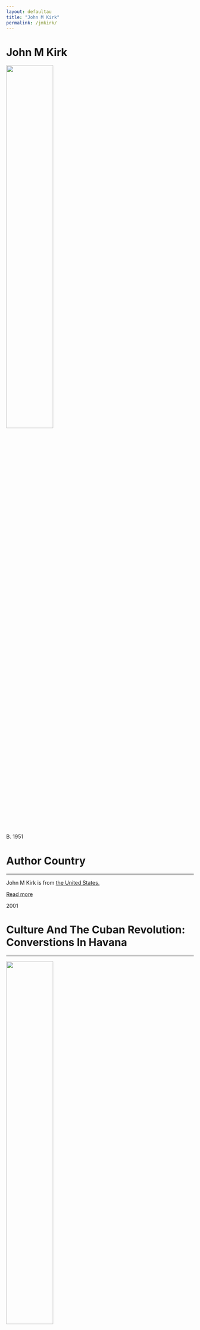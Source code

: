 ```yaml
---
layout: defaultau
title: "John M Kirk"
permalink: /jmkirk/
---
```

<!-- partial:index.partial.html -->
<div class="content">
     <h1>John M Kirk</h1>
    <div class="quote">
        <div><img src="https://www.e-ir.info/wp-content/uploads/2020/02/John-M.-Kirk.-Photo-by-Karla-Renic.jpeg" height="50%" width = "50%" class="logo"></div>
    </div>
    <div class="timeline">
        <div style="padding-bottom:100px;"></div>
        <div class="block">
             <div class="date right"><p class="right"> B. 1951 </p></div>
            <div class="dot"></div>
            <div class="left first">
            <div class="author_country">
                <h1>Author Country</h1><hr>
          <div class="aclocation">  <p>John M Kirk is from <a href="http://localhost:4000/62">the United States.</a></p></div>
              <div class="acreadmore">  <a href="#" target="_blank">Read more</a></div>
            </div>
            </div>
        <div class="block">
            <div class="date left"><p class="left">2001</p></div>
            <div class="dot"></div>
            <div class="right">
                <h1>Culture And The Cuban Revolution: Converstions In Havana</h1><hr>
                <p><img src="https://m.media-amazon.com/images/I/51AGZZYXFGL._SY291_BO1,204,203,200_QL40_ML2_.jpg" height="50%" width = "50%"></p>
                <p>
                Language: English<br/>
                Publisher: University Press of Florida<br/>
                Pub_location: Gainesville, FL, United States<br/>
                Genre: Biography<br/>
                Length: 240<br/>                   </p>
            </div>
        </div>
       <div class="block">
            <div class="date left"><p class="left">2002</p></div>
            <div class="dot"></div>
            <div class="right">
                <h1>La Cultura y La Revolución Cubana : Conversaciones En La Habana</h1><hr>
                <p><img src="https://books.google.dm/books/content?id=W09qAAAAMAAJ&printsec=frontcover&img=1&zoom=1&imgtk=AFLRE71Db_cVlRi9K7RjknH9YXTewt6tRD_LHilru7pvwCXzzdhwJ0JKT4ABrIj566-E05J6nHX1tlAFj2o46efyfH2CFcDk_O1iVhIAtf0ewMoTTVWTDGClkzSijshRqQ_3hUbxmCg1" height="50%" width = "50%"></p>
               <p>
                Language: Spanish<br/>
                Publisher: Editorial Plaza Mayor<br/>
                Pub_location: San Juan, Puerto Rico<br/>
                Genre: Nonfiction Book<br/>
                Length: 342 <br/>                   </p>
            </div>
        </div>
